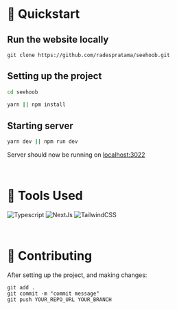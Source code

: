 # 🚀 Quickstart

## Run the website locally

```
git clone https://github.com/radespratama/seehoob.git
```

## Setting up the project

```bash
cd seehoob

yarn || npm install
```

## Starting server

```bash
yarn dev || npm run dev
```

Server should now be running on [localhost:3022](https://localhost:3022)

<br />

# 🔧 Tools Used

![Typescript](https://img.shields.io/badge/Typescript-355DAB?style=for-the-badge&logo=Typescript&logoColor=white)
![NextJs](https://img.shields.io/badge/NextJs-1F2937?style=for-the-badge&logo=next.js&logoColor=white)
![TailwindCSS](https://img.shields.io/badge/TailwindCSS-FFA451?style=for-the-badge&logo=tailwindcss&logoColor=white)

<br />

# 🤞 Contributing

After setting up the project, and making changes:

```git
git add .
git commit -m "commit message"
git push YOUR_REPO_URL YOUR_BRANCH
```
